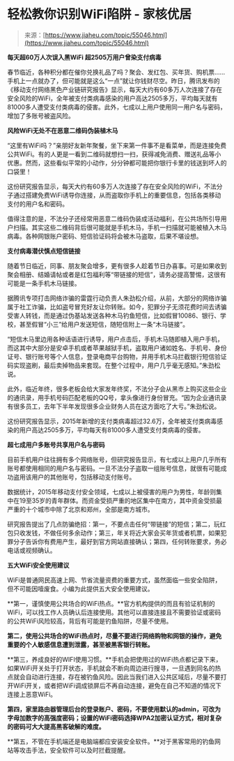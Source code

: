 <!--yml
category: 病毒
date: 2022-11-04 11:47:40
-->

# 轻松教你识别WiFi陷阱 - 家核优居

> 来源：[https://www.jiaheu.com/topic/55046.html](https://www.jiaheu.com/topic/55046.html)

**每天超60万人次误入黑WiFi 超2505万用户曾染支付病毒**

春节临近，各种积分都在催你兑换礼品了吗？聚会、发红包、买年货、购机票……手机上一点就办了，但可能就是这么“一点”就让你钱财尽空。昨日，腾讯发布的《移动支付网络黑色产业链研究报告》显示，每天大约有60多万人次连接了存在安全风险的WiFi，全年被支付类病毒感染的用户高达2505多万，平均每天就有81000多人遭受支付类病毒的侵害。此外，七成以上用户使用同一用户名与密码，增加了多账号被盗风险。

**风险WiFi无处不在恶意二维码伪装植木马**

“这里有WiFi吗？”亲朋好友新年聚餐，坐下来第一件事不是看菜单，而是连接免费公共WiFi。有的人更是一看到二维码就想扫一扫，获得减免消费、赠送礼品等小优惠。然而，这些看似平常的小动作，分分钟都可能把你银行卡里的钱送到坏人的口袋里！

这份研究报告显示，每天大约有60多万人次连接了存在安全风险的WiFi，不法分子通过搭建免费WiFi诱导你连接，从而盗取你手机上的重要信息，包括各类移动支付的用户名和密码。

值得注意的是，不法分子还经常用恶意二维码伪装成活动福利，在公共场所引导用户扫描。其实这些二维码背后很可能就是手机木马，手机一扫描就可能被植入木马病毒。各种网银账户密码、短信验证码将会被木马盗取，后果不堪设想。

**支付病毒潜伏慎点短信链接**

随着节日临近，同事、朋友聚会增多，更有很多人趁着节日办喜事。可是如果收到聚会相册、结婚请帖或者是红包福利等“带链接的短信”，请务必提高警惕，这很有可能是一条手机木马链接。

据腾讯专项打击网络诈骗的雷霆行动负责人朱劲松介绍，从前，大部分的网络诈骗属于社工诈骗，比如盗号冒充好友让你转账。如今，犯罪分子无须花费时间去诱骗受害人转钱，而是通过伪基站发送各种木马钓鱼短信，比如假冒10086、银行、学校，甚至假冒“小三”给用户发送短信，随短信附上一条“木马链接”。

“短信木马里边用各种话语进行诱导，用户点击后，手机木马随即植入用户手机，而这其中大部分是安卓手机或者苹果越狱手机，盗取用户诸如姓名、手机号、身份证号、银行账号等个人信息，登录电商平台购物，并用手机木马拦截银行短信验证码实现盗刷，最后卖掉物品来套现。在整个过程中，用户几乎毫无感知。”朱劲松说。

此外，临近年终，很多老板会给大家发年终奖，不法分子会从黑市上购买这些企业的通讯录，用手机号码匹配老板的QQ号，拿头像进行身份冒充。“因为企业通讯录有很多员工，去年下半年发现很多企业财务人员在这方面吃了大亏。”朱劲松说。

这份研究报告显示，2015年新增的支付类病毒超过32.6万，全年被支付类病毒感染的用户高达2505多万，平均每天有81000多人遭受支付类病毒的侵害。

**超七成用户多账号共享用户名与密码**

目前手机用户往往拥有多个网络账号，但研究报告显示，有七成以上用户几乎所有账号都使用相同的用户名与密码。一旦不法分子盗取一组账号信息，就很有可能成功盗用该用户的其他账号，包括移动支付账号。

数据统计，2015年移动支付安全领域，七成以上被侵害的用户为男性，年龄则集中在19至35岁的青年群体。而资金受损严重的地区集中在南方，其中资金受损最严重的十个城市中除了北京和郑州，全部是南方城市。

研究报告提出了几点防骗绝招：第一，不要点击任何“带链接”的短信；第二，玩红包只收发钱，不做任何多余动作；第三，年关将近大家会买年货或者机票，如果犯罪分子告诉你有费用产生，最好到官方网站直接确认；第四，任何转账要求，务必电话或视频确认。

**五大WiFi安全使用建议**

WiFi是普通网民高速上网、节省流量资费的重要方式，虽然面临一些安全陷阱，但不可能因噎废食。小编为此提供五大安全使用建议。

**第一，谨慎使用公共场合的WiFi热点。**官方机构提供的而且有验证机制的WiFi，可以找工作人员确认后连接使用。其他可以直接连接且不需要验证或密码的公共WiFi风险较高，背后有可能是钓鱼陷阱，尽量不使用。

**第二，使用公共场合的WiFi热点时，尽量不要进行网络购物和网银的操作，避免重要的个人敏感信息遭到泄露，甚至被黑客银行转账。**

**第三，养成良好的WIFI使用习惯。**手机会把使用过的WiFi热点都记录下来，如果WiFi开关处于打开状态，手机就会不断向周边进行搜寻，一旦遇到同名的热点就会自动进行连接，存在被钓鱼风险。因此当我们进入公共区域后，尽量不要打开WiFi开关，或者把WiFi调成锁屏后不再自动连接，避免在自己不知道的情况下连接上恶意WiFi。

**第四，家里路由器管理后台的登录账户、密码，不要使用默认的admin，可改为字母加数字的高强度密码；设置的WiFi密码选择WPA2加密认证方式，相对复杂的密码可大大提高黑客破解的难度。**

**第五，不管在手机端还是电脑端都应安装安全软件。**对于黑客常用的钓鱼网站等攻击手法，安全软件可以及时拦截提醒。